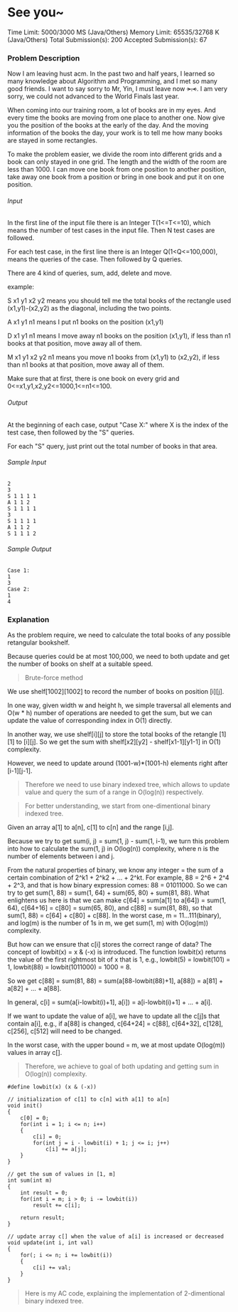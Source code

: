 # See you~

Time Limit: 5000/3000 MS (Java/Others) Memory Limit: 65535/32768 K (Java/Others)
Total Submission(s): 200 Accepted Submission(s): 67

### Problem Description
Now I am leaving hust acm. In the past two and half years, I learned so many knowledge about Algorithm and Programming, and I met so many good friends. I want to say sorry to Mr, Yin, I must leave now ~~>.<~~. I am very sorry, we could not advanced to the World Finals last year. 

When coming into our training room, a lot of books are in my eyes. And every time the books are moving from one place to another one. Now give you the position of the books at the early of the day. And the moving information of the books the day, your work is to tell me how many books are stayed in some rectangles. 

To make the problem easier, we divide the room into different grids and a book can only stayed in one grid. The length and the width of the room are less than 1000. I can move one book from one position to another position, take away one book from a position or bring in one book and put it on one position. 


###### Input
In the first line of the input file there is an Integer T(1<=T<=10), which means the number of test cases in the input file. Then N test cases are followed. 

For each test case, in the first line there is an Integer Q(1<Q<=100,000), means the queries of the case. Then followed by Q queries. 

There are 4 kind of queries, sum, add, delete and move. 

example: 

S x1 y1 x2 y2 means you should tell me the total books of the rectangle used (x1,y1)-(x2,y2) as the diagonal, including the two points. 

A x1 y1 n1 means I put n1 books on the position (x1,y1) 

D x1 y1 n1 means I move away n1 books on the position (x1,y1), if less than n1 books at that position, move away all of them.

M x1 y1 x2 y2 n1 means you move n1 books from (x1,y1) to (x2,y2), if less than n1 books at that position, move away all of them. 

Make sure that at first, there is one book on every grid and 0<=x1,y1,x2,y2<=1000,1<=n1<=100. 


###### Output
At the beginning of each case, output "Case X:" where X is the index of the test case, then followed by the "S" queries. 

For each "S" query, just print out the total number of books in that area. 


###### Sample Input
	2
	3
	S 1 1 1 1
	A 1 1 2
	S 1 1 1 1
	3
	S 1 1 1 1
	A 1 1 2
	S 1 1 1 2


###### Sample Output
	Case 1:
	1
	3
	Case 2:
	1
	4

### Explanation
As the problem require, we need to calculate the total books of any possible retangular bookshelf.

Because queries could be at most 100,000, we need to both update and get the number of books on shelf at a suitable speed.

> Brute-force method

We use shelf[1002][1002] to record the number of books on position [i][j].

In one way, given width w and height h, we simple traversal all elements and O(w * h) number of operations are needed to get the sum, but we can update the value of corresponding index in O(1) directly.

In another way, we use shelf[i][j] to store the total books of the retangle [1][1] to [i][j]. So we get the sum with shelf[x2][y2] - shelf[x1-1][y1-1] in O(1) complexity. 

However, we need to update around (1001-w)*(1001-h) elements right after [i-1][j-1].

> Therefore we need to use binary indexed tree, which allows to update value and query the sum of a range in O(log(n)) respectively.

> For better understanding, we start from one-dimentional binary indexed tree.

Given an array a[1] to a[n], c[1] to c[n] and the range [i,j].

Because we try to get sum(i, j) = sum(1, j) - sum(1, i-1), we turn this problem into how to calculate the sum(1, j) in O(log(n)) complexity, where n is the number of elements between i and j.

From the natural properties of binary, we know any integer = the sum of a certain combination of 2^k1 + 2^k2 + ... + 2^kt. 
For example, 88 = 2^6 + 2^4 + 2^3, and that is how binary expression comes: 88 = 01011000. 
So we can try to get sum(1, 88) = sum(1, 64) + sum(65, 80) + sum(81, 88). 
What enlightens us here is that we can make c[64] = sum(a[1] to a[64]) = sum(1, 64), c[64+16] = c[80] = sum(65, 80), and c[88] = sum(81, 88), so that sum(1, 88) = c[64] + c[80] + c[88]. 
In the worst case, m = 11...111(binary), and log(m) is the number of 1s in m, we get sum(1, m) with O(log(m)) complexity.

But how can we ensure that c[i] stores the correct range of data? The concept of lowbit(x) = x & (-x) is introduced. 
The function lowbit(x) returns the value of the first rightmost bit of x that is 1, e.g., lowbit(5) = lowbit(101) = 1, lowbit(88) = lowbit(1011000) = 1000 = 8.

So we get c[88] = sum(81, 88) = sum(a[88-lowbit(88)+1], a[88]) = a[81] + a[82] + ... + a[88]. 

In general, c[i] = sum(a[i-lowbit(i)+1], a[i]) = a[i-lowbit(i)+1] + ... + a[i].

If we want to update the value of a[i], we have to update all the c[j]s that contain a[i], e.g., if a[88] is changed, c[64+24] = c[88], c[64+32], c[128], c[256], c[512] will need to be changed. 

In the worst case, with the upper bound = m, we at most update O(log(m)) values in array c[].

> Therefore, we achieve to goal of both updating and getting sum in O(log(n)) complexity.

	#define lowbit(x) (x & (-x))

	// initialization of c[1] to c[n] with a[1] to a[n]
	void init()
	{
		c[0] = 0;
		for(int i = 1; i <= n; i++)
		{
			c[i] = 0;
			for(int j = i - lowbit(i) + 1; j <= i; j++)
				c[i] += a[j];
		}
	}

	// get the sum of values in [1, m]
	int sum(int m)
	{
		int result = 0;
		for(int i = m; i > 0; i -= lowbit(i))
			result += c[i];

		return result;
	}

	// update array c[] when the value of a[i] is increased or decreased
	void update(int i, int val)
	{
		for(; i <= n; i += lowbit(i))
		{
			c[i] += val;
		}
	}

> Here is my AC code, explaining the implementation of 2-dimentional binary indexed tree.
